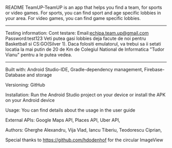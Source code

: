 README
TeamUP-TeamUP is an app that helps you find a team, for sports or video games. For sports, you can find sport and age specific lobbies in your area. For video games, you can find game specific lobbies.

***************************************************
Testing information:
Cont testare:
Email:echipa.team.up@gmail.com
Password:test123
Veti putea gasi lobbies deja facute de noi pentru Basketball si CS:GO(Silver 1). Daca folositi emulatorul, va trebui sa ii setati locatia la mai putin de 20 de Km de Colegiul National de Informatica "Tudor Vianu" pentru a le putea vedea.
****************************************************
Built with:
Android Studio-IDE,
Gradle-dependency management,
Firebase-Database and storage

Versioning:
GitHub

Installation:
Run the Android Studio project on your device or install the APK on your Android device

Usage:
You can find details about the usage in the user guide

External APIs:
Google Maps API,
Places API,
Uber API,

Authors:
Gherghe Alexandru,
Vija Vlad,
Iancu Tiberiu,
Teodorescu Ciprian,

Special thanks to https://github.com/hdodenhof for the circular ImageView


